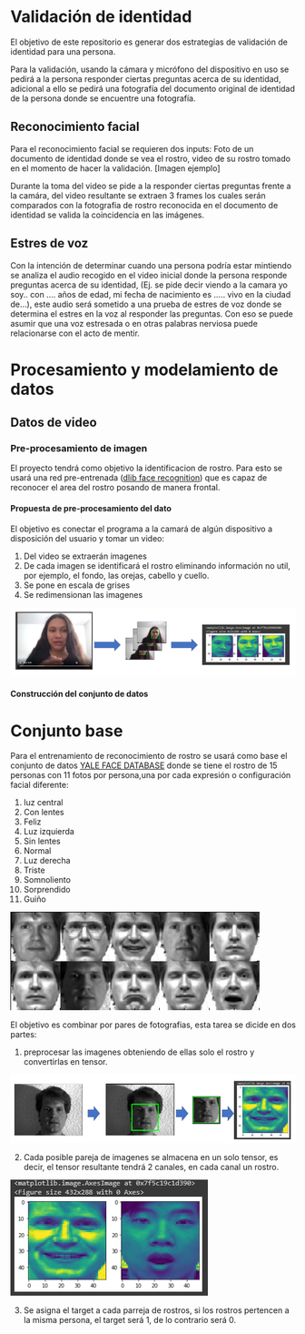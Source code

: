 # Validación de identidad
El objetivo de este repositorio es generar dos estrategias de validación de identidad para una persona.

Para la validación, usando la cámara y micrófono del dispositivo en uso se pedirá a la persona responder ciertas preguntas acerca de su identidad, adicional a ello se pedirá una fotografía del documento original de identidad de la persona donde se encuentre una fotografía.

## Reconocimiento facial
Para el reconocimiento facial se requieren dos inputs: Foto de un documento de identidad donde se vea el rostro, video de su rostro tomado en el momento de hacer la validación.
[Imagen ejemplo]

Durante la toma del video se pide a la responder ciertas preguntas frente a la camára, del video resultante se extraen 3 frames los cuales serán comparados con la fotografia de rostro reconocida en el documento de identidad se valida la coincidencia en las imágenes.

## Estres de voz

Con la intención de determinar cuando una persona podría estar mintiendo se analiza el audio recogido en el video inicial donde la persona responde preguntas acerca de su identidad, (Ej. se pide decir viendo a la camara yo soy.. con .... años de edad, mi fecha de nacimiento es ..... vivo en la ciudad de...), este audio será sometido a una prueba de estres de voz donde se determina el estres en la voz al responder las preguntas. Con eso se puede asumir que una voz estresada o en otras palabras nerviosa  puede relacionarse con el acto de mentir.

# Procesamiento y modelamiento de datos
## Datos de video
###  Pre-procesamiento de imagen
El proyecto tendrá como objetivo la identificacion de rostro. 
Para esto se usará una red pre-entrenada ([dlib face recognition](http://dlib.net/)) que es capaz de reconocer el area del rostro posando de manera frontal.


#### Propuesta de pre-procesamiento del dato

El objetivo es conectar el programa a la camará de algún dispositivo a disposición del usuario y tomar un video:

1. Del video se extraerán imagenes
2. De cada imagen se identificará el rostro eliminando información no util, por ejemplo, el fondo, las orejas, cabello y cuello.
3. Se pone en escala de grises
4. Se redimensionan las imagenes

![proceso_video](imagenes/video_proceso.PNG)

#### Construcción del conjunto de datos
# Conjunto base

Para el entrenamiento de reconocimiento de rostro se usará como base el conjunto de datos [YALE FACE DATABASE](http://vision.ucsd.edu/content/yale-face-database) donde se tiene el rostro de  15 personas con 11 fotos por persona,una por cada expresión o configuración facial diferente: 
1. luz central
2. Con lentes
3. Feliz
4. Luz izquierda
5. Sin lentes
6. Normal
7. Luz derecha
8. Triste
9. Somnoliento
10. Sorprendido
11. Guiño


![yalefaces](imagenes/yale_faces.png)


El objetivo es combinar por pares de fotografias, esta tarea se dicide en dos partes:
1. preprocesar las imagenes obteniendo de ellas solo el rostro y convertirlas en tensor.

![yalefaces](imagenes/proceso_cara.PNG)

2. Cada posible pareja de imagenes se almacena en un solo tensor, es decir, el tensor resultante tendrá 2 canales, en cada canal un rostro.

![yalefaces](imagenes/Par_rostros.PNG)

3. Se asigna el target a cada parreja de rostros, si los rostros pertencen a la misma persona, el target será 1, de lo contrario será 0.



